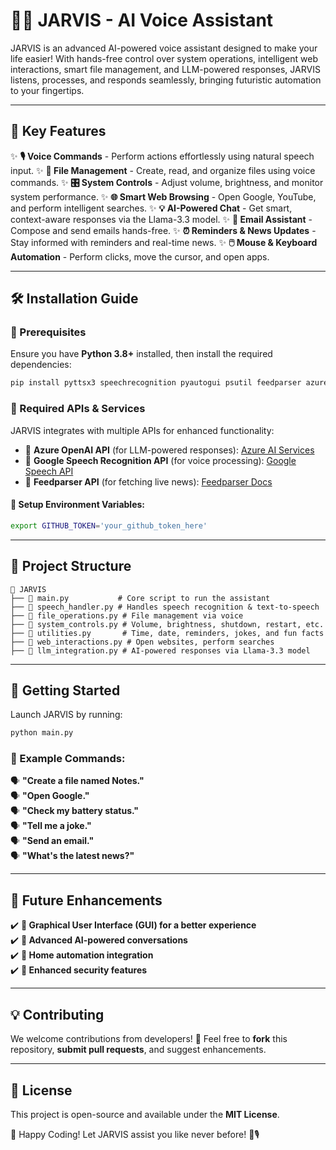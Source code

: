 # 🤖🚀 JARVIS - AI Voice Assistant

JARVIS is an advanced AI-powered voice assistant designed to make your life easier! With hands-free control over system operations, intelligent web interactions, smart file management, and LLM-powered responses, JARVIS listens, processes, and responds seamlessly, bringing futuristic automation to your fingertips.

---

## 🌟 Key Features

✨ **🎙️ Voice Commands** - Perform actions effortlessly using natural speech input.
✨ **📂 File Management** - Create, read, and organize files using voice commands.
✨ **🎛️ System Controls** - Adjust volume, brightness, and monitor system performance.
✨ **🌐 Smart Web Browsing** - Open Google, YouTube, and perform intelligent searches.
✨ **💡 AI-Powered Chat** - Get smart, context-aware responses via the Llama-3.3 model.
✨ **📧 Email Assistant** - Compose and send emails hands-free.
✨ **⏰ Reminders & News Updates** - Stay informed with reminders and real-time news.
✨ **🖱️ Mouse & Keyboard Automation** - Perform clicks, move the cursor, and open apps.

---

## 🛠 Installation Guide

### 🔹 Prerequisites
Ensure you have **Python 3.8+** installed, then install the required dependencies:
```bash
pip install pyttsx3 speechrecognition pyautogui psutil feedparser azure-core
```

### 🔹 Required APIs & Services
JARVIS integrates with multiple APIs for enhanced functionality:
- 🔹 **Azure OpenAI API** (for LLM-powered responses): [Azure AI Services](https://azure.microsoft.com/en-us/products/cognitive-services/openai-service/)
- 🔹 **Google Speech Recognition API** (for voice processing): [Google Speech API](https://cloud.google.com/speech-to-text)
- 🔹 **Feedparser API** (for fetching live news): [Feedparser Docs](https://pythonhosted.org/feedparser/)

#### 🔹 Setup Environment Variables:
```bash
export GITHUB_TOKEN='your_github_token_here'
```

---

## 📁 Project Structure

```
📂 JARVIS
├── 📜 main.py           # Core script to run the assistant
├── 📜 speech_handler.py # Handles speech recognition & text-to-speech
├── 📜 file_operations.py # File management via voice
├── 📜 system_controls.py # Volume, brightness, shutdown, restart, etc.
├── 📜 utilities.py       # Time, date, reminders, jokes, and fun facts
├── 📜 web_interactions.py # Open websites, perform searches
├── 📜 llm_integration.py # AI-powered responses via Llama-3.3 model
```

---

## 🚀 Getting Started
Launch JARVIS by running:
```bash
python main.py
```

### 🎤 Example Commands:
🗣️ **"Create a file named Notes."**  
🗣️ **"Open Google."**  
🗣️ **"Check my battery status."**  
🗣️ **"Tell me a joke."**  
🗣️ **"Send an email."**  
🗣️ **"What's the latest news?"**  

---

## 🎯 Future Enhancements
✔️ **📌 Graphical User Interface (GUI) for a better experience**  
✔️ **📌 Advanced AI-powered conversations**  
✔️ **📌 Home automation integration**  
✔️ **📌 Enhanced security features**  

---

## 💡 Contributing
We welcome contributions from developers! 🚀 Feel free to **fork** this repository, **submit pull requests**, and suggest enhancements.

---

## 📜 License
This project is open-source and available under the **MIT License**.

🚀 Happy Coding! Let JARVIS assist you like never before! 🤖🎙️
